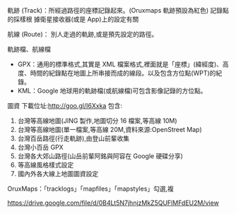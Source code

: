 

軌跡 (Track)：所經過路徑的座標記錄起來。(Oruxmaps 軌跡預設為紅色) 記錄點的採樣根
據衛星接收器(或是 App)上的設定有關

航線 (Route)： 別人走過的軌跡,或是預先設定的路徑。

軌跡檔、航線檔
* GPX：通用的標準格式,其實是 XML 檔案格式,裡面就是「座標」(緯經度)、高度、時間的紀錄點在地圖上所串接而成的線段。以及包含方位點(WPT)的紀錄。
* KML：Google 地球用的軌跡檔(或航線檔)可包含影像記錄的方位點。

圖資
下載位址:http://goo.gl/I6Xxka 包含:
1. 台灣等高線地圖(JING 製作,地圖切分 16 檔案,等高線 10M)
2. 台灣等高線地圖(單一檔案,等高線 20M,資料來源:OpenStreet Map)
3. 台灣百岳路徑(行走軌跡),由登山前輩收集
4. 台灣小百岳 GPX
5. 台灣各大郊山路徑(山岳前輩阿銘與阿容在 Google 硬碟分享)
6. 等高線風格樣式設定
7. 國內外各大線上地圖圖資設定

OruxMaps：「tracklogs」「mapfiles」「mapstyles」勾選,複

https://drive.google.com/file/d/0B4Lt5N7jhnjzMkZ5QUFlMFdEU2M/view
